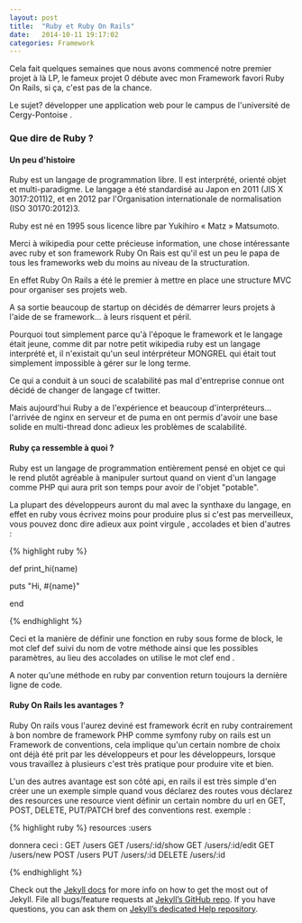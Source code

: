 ```yaml
---
layout: post
title:  "Ruby et Ruby On Rails"
date:   2014-10-11 19:17:02
categories: Framework
---
```

Cela fait quelques semaines que nous avons commencé notre premier projet à là LP, le fameux projet 0 débute avec mon Framework favori Ruby On Rails, si ça, c'est pas de la chance.

Le sujet? développer une application web pour le campus de l'université de Cergy-Pontoise .

### Que dire de Ruby ?

#### Un peu d'histoire

Ruby est un langage de programmation libre. Il est interprété, orienté objet et multi-paradigme. Le langage a été standardisé au Japon en 2011 (JIS X 3017:2011)2, et en 2012 par l'Organisation internationale de normalisation (ISO 30170:2012)3.

Ruby est né en 1995 sous licence libre par Yukihiro « Matz » Matsumoto.

Merci à wikipedia pour cette précieuse information, une chose intéressante avec ruby et son framework Ruby On Rais est qu'il est un peu le papa de tous les frameworks web du moins au niveau de la structuration.

En effet Ruby On Rails a été le premier à mettre en place une structure MVC pour organiser ses projets web.

A sa sortie beaucoup de startup on décidés de démarrer leurs projets à l'aide de se framework... à leurs risquent et péril.

Pourquoi tout simplement parce qu'à l'époque le framework et le langage était jeune, comme dit par notre petit wikipedia ruby est un langage interprété et,  il n'existait qu'un seul intérpréteur MONGREL qui était tout simplement impossible à gérer sur le long terme.

Ce qui a conduit à un souci de scalabilité pas mal d'entreprise connue ont décidé de changer de langage cf twitter.

Mais aujourd'hui Ruby a de l'expérience et beaucoup d'interpréteurs... l'arrivée de nginx en serveur et de puma en  ont permis d'avoir une base solide en multi-thread donc adieux les problèmes de scalabilité.


#### Ruby ça ressemble à quoi ?

Ruby est un langage de programmation entièrement pensé en objet ce qui le rend plutôt agréable à manipuler surtout quand on vient d'un langage comme PHP qui aura prit son temps pour avoir de l'objet "potable".

La plupart des développeurs auront du mal avec la synthaxe du langage, en effet en ruby vous écrivez moins pour produire plus si c'est pas merveilleux, vous pouvez donc dire adieux aux point virgule , accolades et bien d'autres :

{% highlight ruby %}

def print_hi(name)

puts "Hi, #{name}"

end

{% endhighlight %}

Ceci et la manière de définir une fonction en ruby sous forme de block, le mot clef def suivi du nom de votre méthode ainsi que les possibles paramètres, au lieu des accolades on utilise le mot clef end .

A noter qu'une méthode en ruby par convention return toujours la dernière ligne de code.

#### Ruby On Rails les avantages ?

Ruby On rails vous l'aurez deviné est framework écrit en ruby contrairement à bon nombre de framework PHP comme symfony ruby on rails est un Framework de conventions, cela implique qu'un certain nombre de choix ont déjà été prit par les développeurs et pour les développeurs, lorsque vous travaillez à plusieurs c'est très pratique pour produire vite et bien.

L'un des autres avantage est son côté api, en rails il est très simple d'en créer une un exemple simple quand vous déclarez des routes vous déclarez des resources une resource vient définir un certain nombre du url en GET, POST, DELETE, PUT/PATCH bref des conventions rest.
exemple : 

{% highlight ruby %}
resources :users

donnera ceci :
GET /users
GET /users/:id/show
GET /users/:id/edit
GET /users/new
POST /users
PUT /users/:id
DELETE /users/:id

{% endhighlight %}


Check out the [Jekyll docs][jekyll] for more info on how to get the most out of Jekyll. File all bugs/feature requests at [Jekyll’s GitHub repo][jekyll-gh]. If you have questions, you can ask them on [Jekyll’s dedicated Help repository][jekyll-help].

[jekyll]:      http://jekyllrb.com
[jekyll-gh]:   https://github.com/jekyll/jekyll
[jekyll-help]: https://github.com/jekyll/jekyll-help
